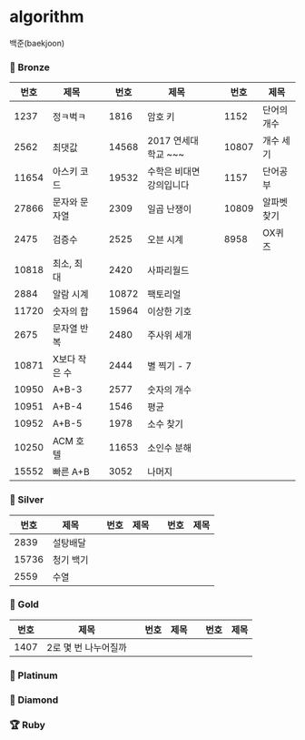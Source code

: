# algorithm
백준(baekjoon)

### 🥉 Bronze
|번호|제목||번호|제목||번호|제목|
|---|---|---|---|---|---|---|---|
|1237|정ㅋ벅ㅋ||1816|암호 키||1152|단어의 개수|
|2562|최댓값||14568|2017 연세대학교 ~~~||10807|개수 세기|
|11654|아스키 코드||19532|수학은 비대면강의입니다||1157|단어공부|
|27866|문자와 문자열||2309|일곱 난쟁이||10809|알파벳 찾기|
|2475|검증수||2525|오븐 시계||8958|OX퀴즈|
|10818|최소, 최대||2420|사파리월드||
|2884|알람 시계||10872|팩토리얼||
|11720|숫자의 합||15964|이상한 기호||
|2675|문자열 반복||2480|주사위 세개||
|10871|X보다 작은 수||2444|별 찍기 - 7||
|10950|A+B-3||2577|숫자의 개수||
|10951|A+B-4||1546|평균||
|10952|A+B-5||1978|소수 찾기||
|10250|ACM 호텔||11653|소인수 분해||
|15552|빠른 A+B||3052|나머지||

### 🥈 Silver
|번호|제목||번호|제목||번호|제목|
|---|---|---|---|---|---|---|---|
|2839|설탕배달||
|15736|청기 백기||
|2559|수열||

### 🥇 Gold
|번호|제목||번호|제목||번호|제목|
|---|---|---|---|---|---|---|---|
|1407|2로 몇 번 나누어질까||
### 🏅 Platinum
### 💎 Diamond
### 🏆 Ruby
